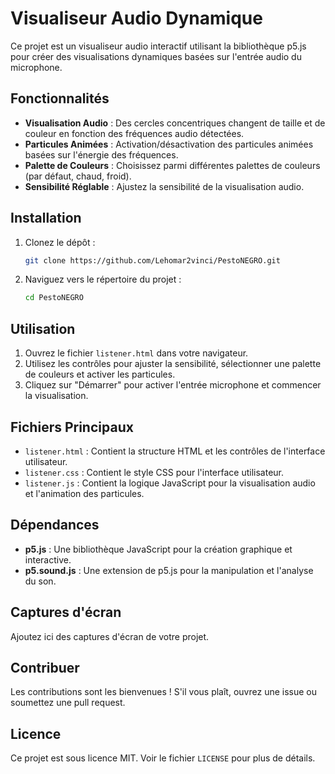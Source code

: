 # Visualiseur Audio Dynamique

Ce projet est un visualiseur audio interactif utilisant la bibliothèque p5.js pour créer des visualisations dynamiques basées sur l'entrée audio du microphone.

## Fonctionnalités

- **Visualisation Audio** : Des cercles concentriques changent de taille et de couleur en fonction des fréquences audio détectées.
- **Particules Animées** : Activation/désactivation des particules animées basées sur l'énergie des fréquences.
- **Palette de Couleurs** : Choisissez parmi différentes palettes de couleurs (par défaut, chaud, froid).
- **Sensibilité Réglable** : Ajustez la sensibilité de la visualisation audio.

## Installation

1. Clonez le dépôt :
    ```bash
    git clone https://github.com/Lehomar2vinci/PestoNEGRO.git
    ```
2. Naviguez vers le répertoire du projet :
    ```bash
    cd PestoNEGRO
    ```

## Utilisation

1. Ouvrez le fichier `listener.html` dans votre navigateur.
2. Utilisez les contrôles pour ajuster la sensibilité, sélectionner une palette de couleurs et activer les particules.
3. Cliquez sur "Démarrer" pour activer l'entrée microphone et commencer la visualisation.

## Fichiers Principaux

- `listener.html` : Contient la structure HTML et les contrôles de l'interface utilisateur.
- `listener.css` : Contient le style CSS pour l'interface utilisateur.
- `listener.js` : Contient la logique JavaScript pour la visualisation audio et l'animation des particules.

## Dépendances

- **p5.js** : Une bibliothèque JavaScript pour la création graphique et interactive.
- **p5.sound.js** : Une extension de p5.js pour la manipulation et l'analyse du son.

## Captures d'écran

Ajoutez ici des captures d'écran de votre projet.

## Contribuer

Les contributions sont les bienvenues ! S'il vous plaît, ouvrez une issue ou soumettez une pull request.

## Licence

Ce projet est sous licence MIT. Voir le fichier `LICENSE` pour plus de détails.
